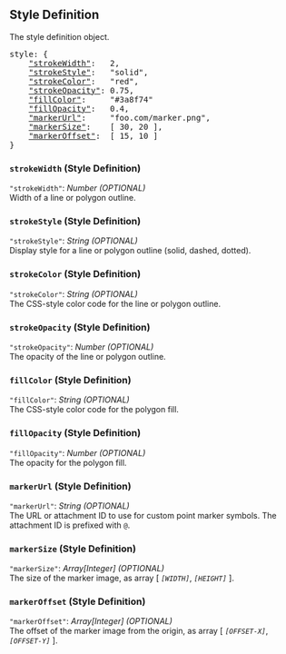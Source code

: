 ## Style Definition

The style definition object.

<pre>
style: {
    <a href="#strokewidth-style-definition"  >"strokeWidth"</a>:   2,
    <a href="#strokestyle-style-definition"  >"strokeStyle"</a>:   "solid",
    <a href="#strokecolor-style-definition"  >"strokeColor"</a>:   "red",
    <a href="#strokeopacity-style-definition">"strokeOpacity"</a>: 0.75,
    <a href="#fillcolor-style-definition"    >"fillColor"</a>:     "#3a8f74"
    <a href="#fillopacity-style-definition"  >"fillOpacity"</a>:   0.4,
    <a href="#markerurl-style-definition"    >"markerUrl"</a>:     "foo.com/marker.png", 
    <a href="#markersize-style-definition"   >"markerSize"</a>:    [ 30, 20 ],
    <a href="#markeroffset-style-definition" >"markerOffset"</a>:  [ 15, 10 ]  
}
</pre>

### `strokeWidth` (Style Definition)
`"strokeWidth"`: *Number* *(OPTIONAL)*  
Width of a line or polygon outline.

### `strokeStyle` (Style Definition)
`"strokeStyle"`: *String* *(OPTIONAL)*  
Display style for a line or polygon outline (solid, dashed, dotted).

### `strokeColor` (Style Definition)
`"strokeColor"`: *String* *(OPTIONAL)*  
The CSS-style color code for the line or polygon outline.

### `strokeOpacity` (Style Definition)
`"strokeOpacity"`: *Number* *(OPTIONAL)*  
The opacity of the line or polygon outline.

### `fillColor` (Style Definition)
`"fillColor"`: *String* *(OPTIONAL)*  
The CSS-style color code for the polygon fill.

### `fillOpacity` (Style Definition)
`"fillOpacity"`: *Number* *(OPTIONAL)*  
The opacity for the polygon fill.

### `markerUrl` (Style Definition)
`"markerUrl"`: *String* *(OPTIONAL)*  
The URL or attachment ID to use for custom point marker symbols.
The attachment ID is prefixed with `@`.

### `markerSize` (Style Definition)
`"markerSize"`: *Array[Integer]* *(OPTIONAL)*  
The size of the marker image, as array [ *`[WIDTH]`*, *`[HEIGHT]`* ].

### `markerOffset` (Style Definition)
`"markerOffset"`: *Array[Integer]* *(OPTIONAL)*  
The offset of the marker image from the origin, as array [ *`[OFFSET-X]`*, *`[OFFSET-Y]`* ].



